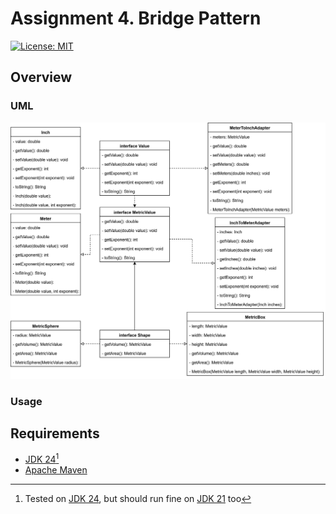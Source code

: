 # Assignment 4. Bridge Pattern

[![License: MIT](https://img.shields.io/badge/License-MIT-green.svg)](https://opensource.org/license/mit/)

## Overview

### UML

![UML](/adapter/assets/uml.svg)

### Usage

## Requirements

* [JDK 24](https://jdk.java.net/24/)[^1]
* [Apache Maven](https://maven.apache.org/install.html)


[^1]: Tested on [JDK 24](https://jdk.java.net/24/), but should run fine on [JDK 21](https://jdk.java.net/archive/) too

